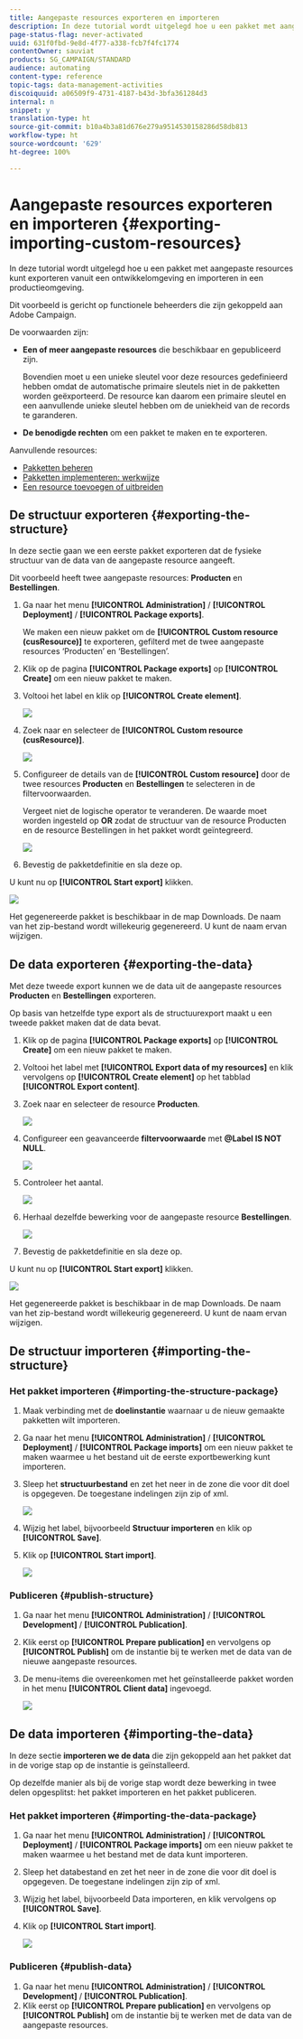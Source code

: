 ```yaml
---
title: Aangepaste resources exporteren en importeren
description: In deze tutorial wordt uitgelegd hoe u een pakket met aangepaste resources kunt exporteren en importeren.
page-status-flag: never-activated
uuid: 631f0fbd-9e8d-4f77-a338-fcb7f4fc1774
contentOwner: sauviat
products: SG_CAMPAIGN/STANDARD
audience: automating
content-type: reference
topic-tags: data-management-activities
discoiquuid: a06509f9-4731-4187-b43d-3bfa361284d3
internal: n
snippet: y
translation-type: ht
source-git-commit: b10a4b3a81d676e279a9514530158286d58db813
workflow-type: ht
source-wordcount: '629'
ht-degree: 100%

---
```



# Aangepaste resources exporteren en importeren {#exporting-importing-custom-resources}

In deze tutorial wordt uitgelegd hoe u een pakket met aangepaste resources kunt exporteren vanuit een ontwikkelomgeving en importeren in een productieomgeving.

Dit voorbeeld is gericht op functionele beheerders die zijn gekoppeld aan Adobe Campaign.

De voorwaarden zijn:

* **Een of meer aangepaste resources** die beschikbaar en gepubliceerd zijn.

   Bovendien moet u een unieke sleutel voor deze resources gedefinieerd hebben omdat de automatische primaire sleutels niet in de pakketten worden geëxporteerd. De resource kan daarom een primaire sleutel en een aanvullende unieke sleutel hebben om de uniekheid van de records te garanderen.
* **De benodigde rechten** om een pakket te maken en te exporteren.

Aanvullende resources:

* [Pakketten beheren](../../automating/using/managing-packages.md)
* [Pakketten implementeren: werkwijze](../../developing/using/data-model-concepts.md)
* [Een resource toevoegen of uitbreiden](../../developing/using/key-steps-to-add-a-resource.md)

## De structuur exporteren {#exporting-the-structure}

In deze sectie gaan we een eerste pakket exporteren dat de fysieke structuur van de data van de aangepaste resource aangeeft.

Dit voorbeeld heeft twee aangepaste resources: **Producten** en **Bestellingen**.

1. Ga naar het menu **[!UICONTROL Administration]** / **[!UICONTROL Deployment]** / **[!UICONTROL Package exports]**.

   We maken een nieuw pakket om de **[!UICONTROL Custom resource (cusResource)]** te exporteren, gefilterd met de twee aangepaste resources ‘Producten’ en ‘Bestellingen’.

1. Klik op de pagina **[!UICONTROL Package exports]** op **[!UICONTROL Create]** om een nieuw pakket te maken.
1. Voltooi het label en klik op **[!UICONTROL Create element]**.

   ![](assets/cusresources_export1.png)

1. Zoek naar en selecteer de **[!UICONTROL Custom resource (cusResource)]**.

   ![](assets/cusresources_export2.png)

1. Configureer de details van de **[!UICONTROL Custom resource]** door de twee resources **Producten** en **Bestellingen** te selecteren in de filtervoorwaarden.

   Vergeet niet de logische operator te veranderen. De waarde moet worden ingesteld op **OR** zodat de structuur van de resource Producten en de resource Bestellingen in het pakket wordt geïntegreerd.

   ![](assets/cusresources_export3.png)

1. Bevestig de pakketdefinitie en sla deze op.

U kunt nu op **[!UICONTROL Start export]** klikken.

![](assets/cusresources_export4.png)

Het gegenereerde pakket is beschikbaar in de map Downloads. De naam van het zip-bestand wordt willekeurig gegenereerd. U kunt de naam ervan wijzigen.

## De data exporteren {#exporting-the-data}

Met deze tweede export kunnen we de data uit de aangepaste resources **Producten** en **Bestellingen** exporteren.

Op basis van hetzelfde type export als de structuurexport maakt u een tweede pakket maken dat de data bevat.

1. Klik op de pagina **[!UICONTROL Package exports]** op **[!UICONTROL Create]** om een nieuw pakket te maken.
1. Voltooi het label met **[!UICONTROL Export data of my resources]** en klik vervolgens op **[!UICONTROL Create element]** op het tabblad **[!UICONTROL Export content]**.
1. Zoek naar en selecteer de resource **Producten**.

   ![](assets/cusresources_exportdata1.png)

1. Configureer een geavanceerde **filtervoorwaarde** met **@Label IS NOT NULL**.

   ![](assets/cusresources_exportdata2.png)

1. Controleer het aantal.

   ![](assets/cusresources_exportdata3.png)

1. Herhaal dezelfde bewerking voor de aangepaste resource **Bestellingen**.

   ![](assets/cusresources_exportdata4.png)

1. Bevestig de pakketdefinitie en sla deze op.

U kunt nu op **[!UICONTROL Start export]** klikken.

![](assets/cusresources_exportdata5.png)

Het gegenereerde pakket is beschikbaar in de map Downloads. De naam van het zip-bestand wordt willekeurig gegenereerd. U kunt de naam ervan wijzigen.

## De structuur importeren {#importing-the-structure}

### Het pakket importeren {#importing-the-structure-package}

1. Maak verbinding met de **doelinstantie** waarnaar u de nieuw gemaakte pakketten wilt importeren.
1. Ga naar het menu **[!UICONTROL Administration]** / **[!UICONTROL Deployment]** / **[!UICONTROL Package imports]** om een nieuw pakket te maken waarmee u het bestand uit de eerste exportbewerking kunt importeren.
1. Sleep het **structuurbestand** en zet het neer in de zone die voor dit doel is opgegeven. De toegestane indelingen zijn zip of xml.

   ![](assets/cusresources_import2.png)

1. Wijzig het label, bijvoorbeeld **Structuur importeren** en klik op **[!UICONTROL Save]**.
1. Klik op **[!UICONTROL Start import]**.

   ![](assets/cusresources_import3.png)

### Publiceren {#publish-structure}

1. Ga naar het menu **[!UICONTROL Administration]** / **[!UICONTROL Development]** / **[!UICONTROL Publication]**.
1. Klik eerst op **[!UICONTROL Prepare publication]** en vervolgens op **[!UICONTROL Publish]** om de instantie bij te werken met de data van de nieuwe aangepaste resources.
1. De menu-items die overeenkomen met het geïnstalleerde pakket worden in het menu **[!UICONTROL Client data]** ingevoegd.

   ![](assets/cusresources_import1.png)

## De data importeren {#importing-the-data}

In deze sectie **importeren we de data** die zijn gekoppeld aan het pakket dat in de vorige stap op de instantie is geïnstalleerd.

Op dezelfde manier als bij de vorige stap wordt deze bewerking in twee delen opgesplitst: het pakket importeren en het pakket publiceren.

### Het pakket importeren {#importing-the-data-package}

1. Ga naar het menu **[!UICONTROL Administration]** / **[!UICONTROL Deployment]** / **[!UICONTROL Package imports]** om een nieuw pakket te maken waarmee u het bestand met de data kunt importeren.
1. Sleep het databestand en zet het neer in de zone die voor dit doel is opgegeven. De toegestane indelingen zijn zip of xml.
1. Wijzig het label, bijvoorbeeld Data importeren, en klik vervolgens op **[!UICONTROL Save]**.
1. Klik op **[!UICONTROL Start import]**.

   ![](assets/cusresources_importdata.png)

### Publiceren {#publish-data}

1. Ga naar het menu **[!UICONTROL Administration]** / **[!UICONTROL Development]** / **[!UICONTROL Publication]**.
1. Klik eerst op **[!UICONTROL Prepare publication]** en vervolgens op **[!UICONTROL Publish]** om de instantie bij te werken met de data van de aangepaste resources.
